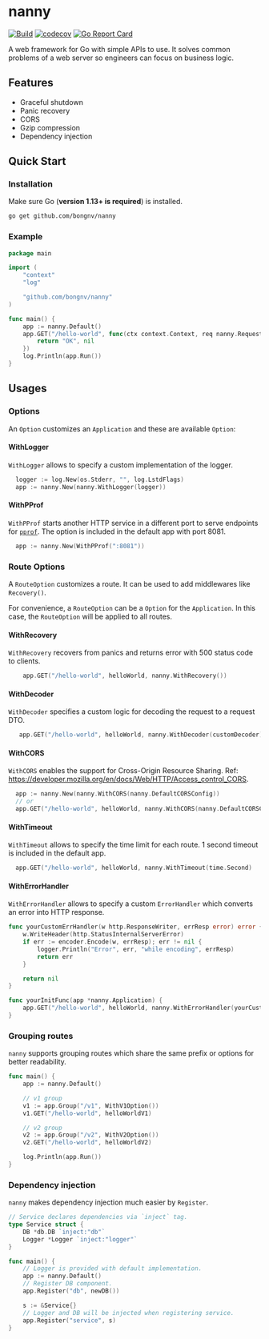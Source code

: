 # nanny

[![Build](https://github.com/bongnv/nanny/workflows/Build/badge.svg)](https://github.com/bongnv/nanny/actions?query=workflow%3ABuild)
[![codecov](https://codecov.io/gh/bongnv/nanny/branch/main/graph/badge.svg?token=0SSLExlCNY)](https://codecov.io/gh/bongnv/nanny)
[![Go Report Card](https://goreportcard.com/badge/github.com/bongnv/nanny)](https://goreportcard.com/report/github.com/bongnv/nanny)

A web framework for Go with simple APIs to use. It solves common problems of a web server so engineers can focus on business logic.

## Features

- Graceful shutdown
- Panic recovery
- CORS
- Gzip compression
- Dependency injection

## Quick Start
### Installation
Make sure Go (**version 1.13+ is required**) is installed.
```sh
go get github.com/bongnv/nanny
```

### Example

```go
package main

import (
	"context"
	"log"

	"github.com/bongnv/nanny"
)

func main() {
    app := nanny.Default()
    app.GET("/hello-world", func(ctx context.Context, req nanny.Request) (interface{}, error) {
        return "OK", nil
    })
    log.Println(app.Run())
}
```

## Usages
### Options
An `Option` customizes an `Application` and these are available `Option`:

#### WithLogger
`WithLogger` allows to specify a custom implementation of the logger.
```go
  logger := log.New(os.Stderr, "", log.LstdFlags)
  app := nanny.New(nanny.WithLogger(logger))
```

#### WithPProf

`WithPProf` starts another HTTP service in a different port to serve endpoints for [`pprof`](https://golang.org/pkg/net/http/pprof/). The option is included in the default app with port 8081.

```go
  app := nanny.New(WithPProf(":8081"))
```

### Route Options
A `RouteOption` customizes a route. It can be used to add middlewares like `Recovery()`.

For convenience, a `RouteOption` can be a `Option` for the `Application`. In this case, the `RouteOption` will be applied to all routes.

#### WithRecovery
`WithRecovery` recovers from panics and returns error with 500 status code to clients.
```go
    app.GET("/hello-world", helloWorld, nanny.WithRecovery())
```

#### WithDecoder
`WithDecoder` specifies a custom logic for decoding the request to a request DTO.
```go
   app.GET("/hello-world", helloWorld, nanny.WithDecoder(customDecoder))
```

#### WithCORS
`WithCORS` enables the support for Cross-Origin Resource Sharing. Ref: https://developer.mozilla.org/en/docs/Web/HTTP/Access_control_CORS.
```go
  app := nanny.New(nanny.WithCORS(nanny.DefaultCORSConfig))
  // or
  app.GET("/hello-world", helloWorld, nanny.WithCORS(nanny.DefaultCORSConfig))
``` 

#### WithTimeout
`WithTimeout` allows to specify the time limit for each route. 1 second timeout is included in the default app.
```go
  app.GET("/hello-world", helloWorld, nanny.WithTimeout(time.Second)
```

#### WithErrorHandler
`WithErrorHandler` allows to specify a custom `ErrorHandler` which converts an error into HTTP response.
```go
func yourCustomErrHandler(w http.ResponseWriter, errResp error) error {
    w.WriteHeader(http.StatusInternalServerError)
    if err := encoder.Encode(w, errResp); err != nil {
        logger.Println("Error", err, "while encoding", errResp)
        return err
    }

    return nil
}

func yourInitFunc(app *nanny.Application) {
    app.GET("/hello-world", helloWorld, nanny.WithErrorHandler(yourCustomErrHandler))
}
```

### Grouping routes

`nanny` supports grouping routes which share the same prefix or options for better readability.
```go
func main() {
    app := nanny.Default()

    // v1 group
    v1 := app.Group("/v1", WithV1Option())
    v1.GET("/hello-world", helloWorldV1)

    // v2 group
    v2 := app.Group("/v2", WithV2Option())
    v2.GET("/hello-world", helloWorldV2)

    log.Println(app.Run())
}
```

### Dependency injection

`nanny` makes dependency injection much easier by `Register`.
```go
// Service declares dependencies via `inject` tag.
type Service struct {
    DB *db.DB `inject:"db"` 
    Logger *Logger `inject:"logger"`
}

func main() {
    // Logger is provided with default implementation.
    app := nanny.Default()
    // Register DB component.
    app.Register("db", newDB())

    s := &Service{}
    // Logger and DB will be injected when registering service.
    app.Register("service", s)
}
```
